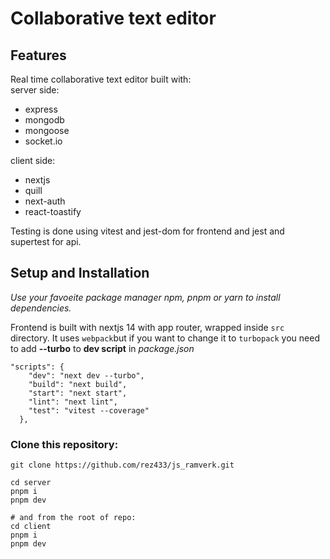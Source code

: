 # Collaborative text editor



## Features

Real time collaborative text editor built with:  
server side:
- express
- mongodb
- mongoose
- socket.io

client side:
- nextjs
- quill
- next-auth
- react-toastify


Testing is done using vitest and jest-dom for frontend and jest and supertest for api.  



## Setup and Installation

*Use your favoeite package manager npm, pnpm or yarn to install dependencies.*

Frontend is built with nextjs 14 with app router, wrapped inside `src` directory. It uses `webpack`but if you want to change it to `turbopack` you need to add **--turbo** to **dev script** in *package.json*

```
"scripts": {
    "dev": "next dev --turbo",
    "build": "next build",
    "start": "next start",
    "lint": "next lint",
    "test": "vitest --coverage"
  },

```


### Clone this repository:



```
git clone https://github.com/rez433/js_ramverk.git

cd server
pnpm i
pnpm dev

# and from the root of repo:
cd client
pnpm i
pnpm dev

```
